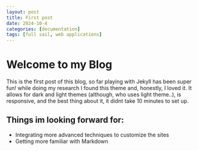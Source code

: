 ```yaml
---
layout: post
title: First post
date: 2024-10-4
categories: [documentation]
tags: [full sail, web applications]
---
```


# Welcome to my Blog
This is the first post of this blog, so far playing with Jekyll has been super fun!
while doing my research I found this theme and, honestly, I loved it. It allows for dark and light themes (although, who uses light theme..), is responsive, and the best thing about it, it didnt take 10 minutes to set up.

## Things im looking forward for:

- Integrating more advanced techniques to customize the sites
- Getting more familiar with Markdown

